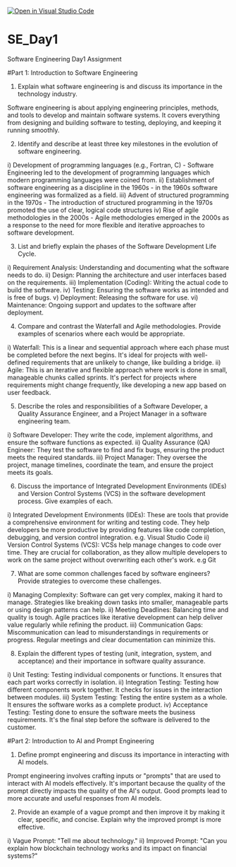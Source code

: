 [![Open in Visual Studio Code](https://classroom.github.com/assets/open-in-vscode-2e0aaae1b6195c2367325f4f02e2d04e9abb55f0b24a779b69b11b9e10269abc.svg)](https://classroom.github.com/online_ide?assignment_repo_id=15605362&assignment_repo_type=AssignmentRepo)
# SE_Day1
Software Engineering Day1 Assignment

#Part 1: Introduction to Software Engineering

1. Explain what software engineering is and discuss its importance in the technology industry.

Software engineering is about applying engineering principles, methods, and tools to develop and maintain software systems. It covers everything from designing and building software to testing, deploying, and keeping it running smoothly.


2. Identify and describe at least three key milestones in the evolution of software engineering.

i) Development of programming languages (e.g., Fortran, C) - Software Engineering led to the development of programming languages which modern programming languages were coined from.
ii) Establishment of software engineering as a discipline in the 1960s - in the 1960s software engineering was formalized as a field.
iii) Advent of structured programming in the 1970s - The introduction of structured programming in the 1970s promoted the use of clear, logical code structures
iv) Rise of agile methodologies in the 2000s - Agile methodologies emerged in the 2000s as a response to the need for more flexible and iterative approaches to software development.

3. List and briefly explain the phases of the Software Development Life Cycle.

i) Requirement Analysis: Understanding and documenting what the software needs to do.
ii) Design: Planning the architecture and user interfaces based on the requirements.
iii) Implementation (Coding): Writing the actual code to build the software.
iv) Testing: Ensuring the software works as intended and is free of bugs.
v) Deployment: Releasing the software for use.
vi) Maintenance: Ongoing support and updates to the software after deployment.

4. Compare and contrast the Waterfall and Agile methodologies. Provide examples of scenarios where each would be appropriate.

i) Waterfall: This is a linear and sequential approach where each phase must be completed before the next begins. It's ideal for projects with well-defined requirements that are unlikely to change, like building a bridge.
ii) Agile: This is an iterative and flexible approach where work is done in small, manageable chunks called sprints. It's perfect for projects where requirements might change frequently, like developing a new app based on user feedback.

5. Describe the roles and responsibilities of a Software Developer, a Quality Assurance Engineer, and a Project Manager in a software engineering team.

i) Software Developer: They write the code, implement algorithms, and ensure the software functions as expected.
ii) Quality Assurance (QA) Engineer: They test the software to find and fix bugs, ensuring the product meets the required standards.
iii) Project Manager: They oversee the project, manage timelines, coordinate the team, and ensure the project meets its goals.

6. Discuss the importance of Integrated Development Environments (IDEs) and Version Control Systems (VCS) in the software development process. Give examples of each.

i) Integrated Development Environments (IDEs): These are tools that provide a comprehensive environment for writing and testing code. They help developers be more productive by providing features like code completion, debugging, and version control integration. e.g. Visual Studio Code
ii) Version Control Systems (VCS): VCSs help manage changes to code over time. They are crucial for collaboration, as they allow multiple developers to work on the same project without overwriting each other's work. e.g Git

7. What are some common challenges faced by software engineers? Provide strategies to overcome these challenges.

i) Managing Complexity: Software can get very complex, making it hard to manage. Strategies like breaking down tasks into smaller, manageable parts or using design patterns can help.
ii) Meeting Deadlines: Balancing time and quality is tough. Agile practices like iterative development can help deliver value regularly while refining the product.
iii) Communication Gaps: Miscommunication can lead to misunderstandings in requirements or progress. Regular meetings and clear documentation can minimize this.

8. Explain the different types of testing (unit, integration, system, and acceptance) and their importance in software quality assurance.

i) Unit Testing: Testing individual components or functions. It ensures that each part works correctly in isolation.
ii) Integration Testing: Testing how different components work together. It checks for issues in the interaction between modules.
iii) System Testing: Testing the entire system as a whole. It ensures the software works as a complete product.
iv) Acceptance Testing: Testing done to ensure the software meets the business requirements. It's the final step before the software is delivered to the customer.
   


#Part 2: Introduction to AI and Prompt Engineering


1. Define prompt engineering and discuss its importance in interacting with AI models.

Prompt engineering involves crafting inputs or "prompts" that are used to interact with AI models effectively. It's important because the quality of the prompt directly impacts the quality of the AI's output. Good prompts lead to more accurate and useful responses from AI models.

2. Provide an example of a vague prompt and then improve it by making it clear, specific, and concise. Explain why the improved prompt is more effective.

i) Vague Prompt: "Tell me about technology."
ii) Improved Prompt: "Can you explain how blockchain technology works and its impact on financial systems?"
